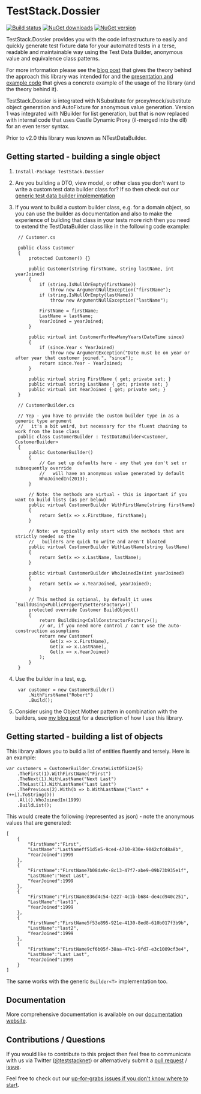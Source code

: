 # TestStack.Dossier

[![Build status](https://ci.appveyor.com/api/projects/status/h8d3xulha7ecwb6m/branch/master?svg=true)](https://ci.appveyor.com/project/MRCollective/nhibernate-sqlazure)
[![NuGet downloads](https://img.shields.io/nuget/dt/TestStack.Dossier.svg)](https://www.nuget.org/packages/TestStack.Dossier) 
[![NuGet version](https://img.shields.io/nuget/vpre/TestStack.Dossier.svg)](https://www.nuget.org/packages/TestStack.Dossier)

TestStack.Dossier provides you with the code infrastructure to easily and quickly generate test fixture data for your automated tests in a terse, readable and maintainable way using the Test Data Builder, anonymous value and equivalence class patterns.

For more information please see the [blog post](http://robdmoore.id.au/blog/2013/05/26/test-data-generation-the-right-way-object-mother-test-data-builders-nsubstitute-nbuilder/) that gives the theory behind the approach this library was intended for and the [presentation and example code](https://github.com/robdmoore/TestFixtureDataGenerationPresentation) that gives a concrete example of the usage of the library (and the theory behind it).

TestStack.Dossier is integrated with NSubstitute for proxy/mock/substitute object generation and AutoFixture for anonymous value generation. Version 1 was integrated with NBuilder for list generation, but that is now replaced with internal code that uses Castle Dynamic Proxy (il-merged into the dll) for an even terser syntax.

Prior to v2.0 this library was known as NTestDataBuilder.

## Getting started - building a single object

1. `Install-Package TestStack.Dossier`

2. Are you building a DTO, view model, or other class you don't want to write a custom
    test data builder class for? If so then check out our [generic test data builder implementation](http://dossier.teststack.net/v1.0/docs/create-object-without-requiring-custom-builder-cla)

3. If you want to build a custom builder class, e.g. for a domain object, so you can use the builder
    as documentation and also to make the experience of building that class in your tests more rich
    then you need to extend the TestDataBuilder class like in the following code example:

        // Customer.cs
        
        public class Customer
        {
            protected Customer() {}
        
            public Customer(string firstName, string lastName, int yearJoined)
            {
                if (string.IsNullOrEmpty(firstName))
                    throw new ArgumentNullException("firstName");
                if (string.IsNullOrEmpty(lastName))
                    throw new ArgumentNullException("lastName");
        
                FirstName = firstName;
                LastName = lastName;
                YearJoined = yearJoined;
            }
        
            public virtual int CustomerForHowManyYears(DateTime since)
            {
                if (since.Year < YearJoined)
                    throw new ArgumentException("Date must be on year or after year that customer joined.", "since");
                return since.Year - YearJoined;
            }
        
            public virtual string FirstName { get; private set; }
            public virtual string LastName { get; private set; }
            public virtual int YearJoined { get; private set; }
        }
        
        // CustomerBuilder.cs
        
        // Yep - you have to provide the custom builder type in as a generic type argument
        //   it's a bit weird, but necessary for the fluent chaining to work from the base class
        public class CustomerBuilder : TestDataBuilder<Customer, CustomerBuilder>
        {
            public CustomerBuilder()
            {
                // Can set up defaults here - any that you don't set or subsequently override
                //   will have an anonymous value generated by default
                WhoJoinedIn(2013);
            }
        
            // Note: the methods are virtual - this is important if you want to build lists (as per below)
            public virtual CustomerBuilder WithFirstName(string firstName)
            {
                return Set(x => x.FirstName, firstName);
            }
        
            // Note: we typically only start with the methods that are strictly needed so the
            //   builders are quick to write and aren't bloated 
            public virtual CustomerBuilder WithLastName(string lastName)
            {
                return Set(x => x.LastName, lastName);
            }
        
            public virtual CustomerBuilder WhoJoinedIn(int yearJoined)
            {
                return Set(x => x.YearJoined, yearJoined);
            }
        
            // This method is optional, by default it uses `BuildUsing<PublicPropertySettersFactory>()`
            protected override Customer BuildObject()
            {
                return BuildUsing<CallConstructorFactory>();
                // or, if you need more control / can't use the auto-construction assumptions
                return new Customer(
                    Get(x => x.FirstName),
                    Get(x => x.LastName),
                    Get(x => x.YearJoined)
                );
            }
        }

4. Use the builder in a test, e.g.

		var customer = new CustomerBuilder()
			.WithFirstName("Robert")
			.Build();

5. Consider using the Object Mother pattern in combination with the builders, see [my blog post](http://robdmoore.id.au/blog/2013/05/26/test-data-generation-the-right-way-object-mother-test-data-builders-nsubstitute-nbuilder/) for a description of how I use this library.

## Getting started - building a list of objects

This library allows you to build a list of entities fluently and tersely. Here is an example:

    var customers = CustomerBuilder.CreateListOfSize(5)
        .TheFirst(1).WithFirstName("First")
        .TheNext(1).WithLastName("Next Last")
        .TheLast(1).WithLastName("Last Last")
        .ThePrevious(2).With(b => b.WithLastName("last" + (++i).ToString()))
        .All().WhoJoinedIn(1999)
        .BuildList();

This would create the following (represented as json) - note the anonymous values that are generated:

	[
	    {
	        "FirstName":"First",
	        "LastName":"LastNameff51d5e5-9ce4-4710-830e-9042cfd48a8b",
	        "YearJoined":1999
	    },
	    {
	        "FirstName":"FirstName7b08da9c-8c13-47f7-abe9-09b73b935e1f",
	        "LastName":"Next Last",
	        "YearJoined":1999
	    },
	    {
	        "FirstName":"FirstName836d4c54-b227-4c1b-b684-de4cd940c251",
	        "LastName":"last1",
	        "YearJoined":1999
	    },
	    {
	        "FirstName":"FirstName5f53e895-921e-4130-8ed8-610b017f3b9b",
	        "LastName":"last2",
	        "YearJoined":1999
	    },
	    {
	        "FirstName":"FirstName9cf6b05f-38aa-47c1-9fd7-e3c1009cf3e4",
	        "LastName":"Last Last",
	        "YearJoined":1999
	    }
	]


The same works with the generic `Builder<T>` implementation too.

## Documentation

More comprehensive documentation is available on our [documentation website](http://dossier.teststack.net/).

## Contributions / Questions

If you would like to contribute to this project then feel free to communicate with us via Twitter ([@teststacknet](https://twitter.com/teststacknet)) or alternatively submit a [pull request](https://github.com/TestStack/TestStack.Dossier/compare/) / [issue](https://github.com/TestStack/TestStack.Dossier/issues/new).

Feel free to check out our [up-for-grabs issues if you don't know where to start](https://github.com/TestStack/TestStack.Dossier/labels/up-for-grabs).
